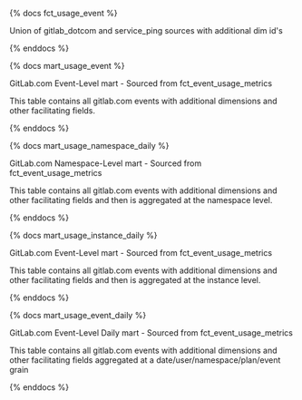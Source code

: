 {% docs fct_usage_event %}

Union of gitlab_dotcom and service_ping sources with additional dim id's

{% enddocs %}


{% docs mart_usage_event %}

GitLab.com Event-Level mart - Sourced from fct_event_usage_metrics

This table contains all gitlab.com events with additional dimensions and other facilitating fields.

{% enddocs %}


{% docs mart_usage_namespace_daily %}

GitLab.com Namespace-Level mart - Sourced from fct_event_usage_metrics

This table contains all gitlab.com events with additional dimensions and other facilitating fields and then is aggregated at the namespace level.

{% enddocs %}


{% docs mart_usage_instance_daily %}

GitLab.com Event-Level mart - Sourced from fct_event_usage_metrics

This table contains all gitlab.com events with additional dimensions and other facilitating fields and then is aggregated at the instance level.

{% enddocs %}


{% docs mart_usage_event_daily %}

GitLab.com Event-Level Daily mart - Sourced from fct_event_usage_metrics

This table contains all gitlab.com events with additional dimensions and other facilitating fields aggregated at a date/user/namespace/plan/event grain

{% enddocs %}
